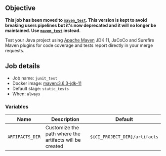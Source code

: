 ## Objective

**This job has been moved to [`maven_test`](/jobs/static_tests/maven_test/).
This version is kept to avoid breaking users pipelines but it's now deprecated
and it will no longer be maintained.  Use
[`maven_test`](/jobs/static_tests/maven_test/) instead.**

Test your Java project using [Apache Maven](http://maven.apache.org/) JDK 11, JaCoCo and Surefire Maven plugins for code coverage and tests report directly in your merge requests.

## Job details

* Job name: `junit_test`
* Docker image: [maven:3.6.3-jdk-11](https://hub.docker.com/_/maven)
* Default stage: `static_tests`
* When: `always`

### Variables
| Name | Description | Default |
| ---- | ------------| ------- |
| `ARTIFACTS_DIR` | Customize the path where the artifacts will be created | `${CI_PROJECT_DIR}/artifacts` |
